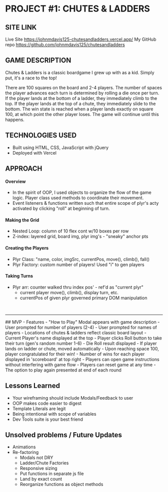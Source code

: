 
# PROJECT #1: CHUTES & LADDERS

## SITE LINK
Live Site
https://johnmdavis125-chutesandladders.vercel.app/
My GitHub repo
https://github.com/johnmdavis125/chutesandladders

## GAME DESCRIPTION
Chutes & Ladders is a classic boardgame I grew up with as a kid. Simply put, it's a race to the top!

There are 100 squares on the board and 2-4 players. The number of spaces the player advances each turn is determined by rolling a die once per turn. If the player lands at the bottom of a ladder, they immediately climb to the top. If the player lands at the top of a chute, they immediately slide to the bottom. The win state is reached when a player lands exactly on square 100, at which point the other player loses. The game will continue until this 
happens.  

## TECHNOLOGIES USED
- Built using HTML, CSS, JavaScript with jQuery 
- Deployed with Vercel

## APPROACH
#### Overview
- In the spirit of OOP, I used objects to organize the flow of the game logic. Player class used methods to coordinate their movement. 
- Event listeners & functions written such that entire scope of plyr's acty activated by clicking "roll" at beginning of turn. 

#### Making the Grid
- Nested Loop: column of 10 flex cont w/10 boxes per row
- Z-index: layered grid, board img, plyr img's - "sneaky" anchor pts

#### Creating the Players
- Plyr Class: "name, color, imgSrc, currentPos, move(), climb(), fall() 
- Plyr Factory: custom number of players! Used "i" to gen players

#### Taking Turns
- Plyr arr: counter walked thru index pos' - ref'd as "current plyr"
    - current player move(), climb(), display turn, etc. 
    - currentPos of given plyr governed primary DOM manipulation
<br>
<hr>
## MVP - Features
- "How to Play" Modal appears with game description
- User prompted for number of players (2-4)
- User prompted for names of players
- Locations of chutes & ladders reflect classic board layout
- Current Player's name displayed at the top
- Player clicks Roll button to take their turn (gen's random number 1-6)
- Die Roll result displayed
- If player lands on ladder or chute, moved automatically
- Upon reaching space 100, player congratulated for their win!
- Number of wins for each player displayed in 'scoreboard' at top right
- Players can open game instructions without interfering with game flow
- Players can reset game at any time
- The option to play again presented at end of each round

## Lessons Learned
- Your wireframing should include Modals/Feedback to user
- OOP makes code easier to digest
- Template Literals are legit
- Being intentional with scope of variables
- Dev Tools suite is your best friend

## Unsolved problems / Future Updates
- Animations
- Re-factoring
    - Modals not DRY
    - Ladder/Chute Factories
    - Responsive sizing
    - Put functions in separate js file
    - Land by exact count
    - Reorganize functions as object methods
